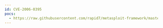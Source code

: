 ```yaml
---
id: CVE-2006-0395
pocs:
  - https://raw.githubusercontent.com/rapid7/metasploit-framework/master/modules/exploits/osx/email/mailapp_image_exec.rb
---
```

